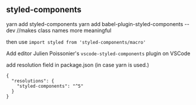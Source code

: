 ## styled-components

yarn add styled-components
yarn add babel-plugin-styled-components --dev //makes class names more meaningful

then use `import styled from 'styled-components/macro'`

Add editor Julien Poissonier's `vscode-styled-components` plugin on VSCode

add resolution field in package.json (in case yarn is used.)

```
{
  "resolutions": {
    "styled-components": "^5"
  }
}
```

